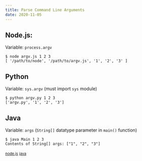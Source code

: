 ```yaml
---
title: Parse Command Line Arguments
date: 2020-11-05
---
```


## Node.js:
Variable: `process.argv`
```
$ node argv.js 1 2 3 
[ '/path/to/node', '/path/to/argv.js', '1', '2', '3' ]
```

## Python
Variable: `sys.argv` (must import `sys` module)
```
$ python argv.py 1 2 3
['argv.py', '1', '2', '3']
```

## Java
Variable: `args` (`String[]` datatype parameter in `main()` function)
```
$ java Main 1 2 3
Contents of String[] args: ["1", "2", "3"]
```

<small>[node.js](https://nodejs.org/en/knowledge/command-line/how-to-parse-command-line-arguments/)</small>
<small>[java](https://docs.oracle.com/javase/tutorial/essential/environment/cmdLineArgs.html)</small>
